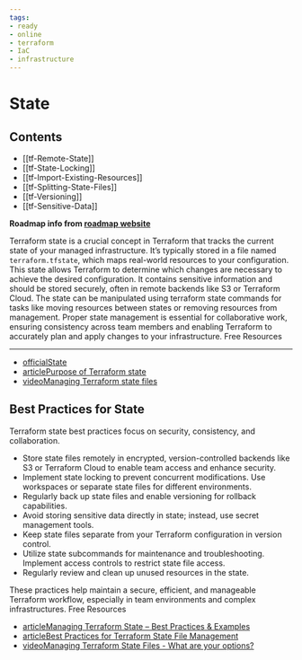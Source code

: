 ```yaml
---
tags:
- ready
- online
- terraform
- IaC
- infrastructure
---
```



# State

## Contents

- [[tf-Remote-State]]
- [[tf-State-Locking]]
- [[tf-Import-Existing-Resources]]
- [[tf-Splitting-State-Files]]
- [[tf-Versioning]]
- [[tf-Sensitive-Data]]

__Roadmap info from [roadmap website](https://roadmap.sh/terraform/state@jas0XILqCUXjWRk3ZoSEO)__

Terraform state is a crucial concept in Terraform that tracks the current state of your managed infrastructure. It’s typically stored in a file named `terraform.tfstate`, which maps real-world resources to your configuration. This state allows Terraform to determine which changes are necessary to achieve the desired configuration. It contains sensitive information and should be stored securely, often in remote backends like S3 or Terraform Cloud. The state can be manipulated using terraform state commands for tasks like moving resources between states or removing resources from management. Proper state management is essential for collaborative work, ensuring consistency across team members and enabling Terraform to accurately plan and apply changes to your infrastructure.
Free Resources

---

- [officialState](https://developer.hashicorp.com/terraform/language/state)
- [articlePurpose of Terraform state](https://developer.hashicorp.com/terraform/language/state/purpose)
- [videoManaging Terraform state files](https://www.youtube.com/watch?v=UDBVCzg2IRo)

## Best Practices for State

Terraform state best practices focus on security, consistency, and collaboration.

- Store state files remotely in encrypted, version-controlled backends like S3 or Terraform Cloud to enable team access and enhance security.
- Implement state locking to prevent concurrent modifications. Use workspaces or separate state files for different environments.
- Regularly back up state files and enable versioning for rollback capabilities.
- Avoid storing sensitive data directly in state; instead, use secret management tools.
- Keep state files separate from your Terraform configuration in version control.
- Utilize state subcommands for maintenance and troubleshooting. Implement access controls to restrict state file access.
- Regularly review and clean up unused resources in the state.

These practices help maintain a secure, efficient, and manageable Terraform workflow, especially in team environments and complex infrastructures.
Free Resources

- [articleManaging Terraform State – Best Practices & Examples](https://spacelift.io/blog/terraform-state)
- [articleBest Practices for Terraform State File Management](https://www.cloudthat.com/resources/blog/best-practices-for-terraform-state-file-management)
- [videoManaging Terraform State Files - What are your options?](https://www.youtube.com/watch?v=keiIyarEKf8)
